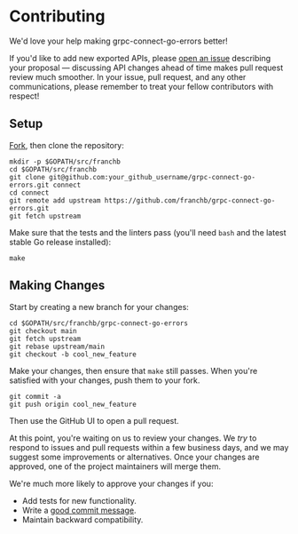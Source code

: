 Contributing
============

We'd love your help making grpc-connect-go-errors better!

If you'd like to add new exported APIs, please [open an issue][open-issue]
describing your proposal &mdash; discussing API changes ahead of time makes
pull request review much smoother. In your issue, pull request, and any other
communications, please remember to treat your fellow contributors with
respect!

## Setup

[Fork][fork], then clone the repository:

```
mkdir -p $GOPATH/src/franchb
cd $GOPATH/src/franchb
git clone git@github.com:your_github_username/grpc-connect-go-errors.git connect
cd connect
git remote add upstream https://github.com/franchb/grpc-connect-go-errors.git
git fetch upstream
```

Make sure that the tests and the linters pass (you'll need `bash` and the
latest stable Go release installed):

```
make 
```

## Making Changes

Start by creating a new branch for your changes:

```
cd $GOPATH/src/franchb/grpc-connect-go-errors
git checkout main
git fetch upstream
git rebase upstream/main
git checkout -b cool_new_feature
```

Make your changes, then ensure that `make` still passes. When you're satisfied with your changes,
push them to your fork.

```
git commit -a
git push origin cool_new_feature
```

Then use the GitHub UI to open a pull request.

At this point, you're waiting on us to review your changes. We *try* to respond
to issues and pull requests within a few business days, and we may suggest some
improvements or alternatives. Once your changes are approved, one of the
project maintainers will merge them.

We're much more likely to approve your changes if you:

* Add tests for new functionality.
* Write a [good commit message][commit-message].
* Maintain backward compatibility.

[fork]: https://github.com/franchb/grpc-connect-go-errors/fork
[open-issue]: https://github.com/franchb/grpc-connect-go-errors/issues/new
[cla]: https://cla-assistant.io/franchb/grpc-connect-go-errors
[commit-message]: http://tbaggery.com/2008/04/19/a-note-about-git-commit-messages.html